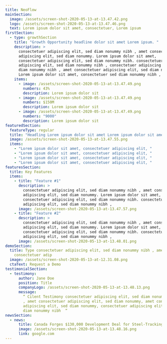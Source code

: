 ```yaml
---
title: NeoFlow
mainSection:
  image: /assets/screen-shot-2020-05-13-at-13.47.42.png
  logo: /assets/screen-shot-2020-05-13-at-13.47.46.png
  text: Lorem ipsum dolor sit amet, consectetuer, Lorem ipsum
firstSection:
  - type: growthSection
    title: "Growth Opportunity headline dolor sit amet Lorem ipsum. "
    description: >
      consectetuer adipiscing elit, sed diam nonummy nibh , amet consectetuer
      adipiscing elit, sed diam nonummy. Lorem ipsum dolor sit amet,
      consectetuer adipiscing elit, sed diam nonummy nibh. consectetuer
      adipiscing elit, sed diam nonummy nibh , consectetuer adipiscing elit, sed
      diam nonummy nibh , amet consectetuer adipiscing elit, sed diam nonummy.
      Lorem ipsum dolor sit amet, consectetuer sed diam nonummy nibh ,
    items:
      - image: /assets/screen-shot-2020-05-13-at-13.47.49.png
        numbers: 43%
        description: Lorem ipsum dolor sit
      - image: /assets/screen-shot-2020-05-13-at-13.47.49.png
        numbers: $150M
        description: Lorem ipsum dolor sit
      - image: /assets/screen-shot-2020-05-13-at-13.47.49.png
        numbers: "9000"
        description: Lorem ipsum dolor sit
featuredSection:
  featureType: regular
  title: "Headling Lorem ipsum dolor sit amet Lorem ipsum dolor sit amet "
  image: /assets/screen-shot-2020-05-13-at-13.47.55.png
  items:
    - "Lorem ipsum dolor sit amet, consectetuer adipiscing elit, "
    - "Lorem ipsum dolor sit amet, consectetuer adipiscing elit, "
    - "Lorem ipsum dolor sit amet, consectetuer adipiscing elit, "
    - "Lorem ipsum dolor sit amet, consectetuer adipiscing elit, "
featuresSection:
  title: Key Features
  items:
    - title: "Feature #1"
      description: >
        consectetuer adipiscing elit, sed diam nonummy nibh , amet consectetuer
        adipiscing elit, sed diam nonummy. Lorem ipsum dolor sit amet,
        consectetuer adipiscing elit, sed diam nonummy nibh. consectetuer
        adipiscing elit, sed diam nonummy nibh ,
      image: /assets/screen-shot-2020-05-13-at-13.47.57.png
    - title: "Feature #2"
      description: >
        consectetuer adipiscing elit, sed diam nonummy nibh , amet consectetuer
        adipiscing elit, sed diam nonummy. Lorem ipsum dolor sit amet,
        consectetuer adipiscing elit, sed diam nonummy nibh. consectetuer
        adipiscing elit, sed diam nonummy nibh ,
      image: /assets/screen-shot-2020-05-13-at-13.48.01.png
demoSection:
  title: Type consectetuer adipiscing elit, sed diam nonummy nibh , amet
    consectetuer adip
  image: /assets/screen-shot-2020-05-13-at-12.31.08.png
  ctaText: Request a Demo
testimonialSection:
  - testimony:
      author: Jane Doe
      position: Title
      companyLogo: /assets/screen-shot-2020-05-13-at-13.48.13.png
      message:
        “ Cilent Testimony consectetuer adipiscing elit, sed diam nonummy nibh
        , amet consectetuer adipiscing elit, sed diam nonummy, amet consectetuer
        adipiscing elit, sed diam nonummy, consectetuer adipiscing elit, sed
        diam nonummy nibh  “
newsSection:
  - news:
      title: Canada Forges $130,000 Development Deal for Steel-Tracking Blockchain
      image: /assets/screen-shot-2020-05-13-at-13.48.16.png
      link: google.com
---
```

